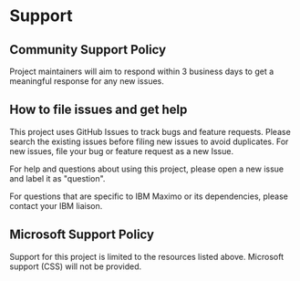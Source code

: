 # Support

## Community Support Policy

Project maintainers will aim to respond within 3 business days to get a meaningful response for any new issues.

## How to file issues and get help  

This project uses GitHub Issues to track bugs and feature requests. Please search the existing issues before filing new issues to avoid duplicates. For new issues, file your bug or feature request as a new Issue.

For help and questions about using this project, please open a new issue and label it as "question".

For questions that are specific to IBM Maximo or its dependencies, please contact your IBM liaison.

## Microsoft Support Policy  

Support for this project is limited to the resources listed above. Microsoft support (CSS) will not be provided.
